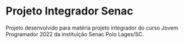 # Projeto Integrador Senac

Projeto desenvolvido para matéria projeto integrador do curso Jovem Programador 2022 da instituição Senac Polo Lages/SC. 
